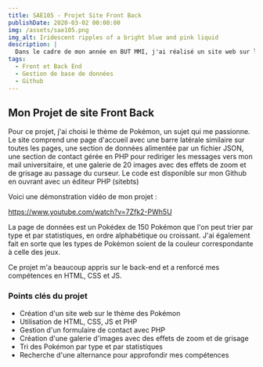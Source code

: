 ```yaml
---
title: SAE105 - Projet Site Front Back
publishDate: 2020-03-02 00:00:00
img: /assets/sae105.png
img_alt: Iridescent ripples of a bright blue and pink liquid
description: |
  Dans le cadre de mon année en BUT MMI, j'ai réalisé un site web sur le thème de Pokémon. Ce projet m'a permis de consolider mes bases en HTML, CSS, JS et PHP, tout en me familiarisant avec le back-end.
tags:
  - Front et Back End
  - Gestion de base de données 
  - Github
---
```


## Mon Projet de site Front Back

Pour ce projet, j'ai choisi le thème de Pokémon, un sujet qui me passionne. Le site comprend une page d'accueil avec une barre latérale similaire sur toutes les pages, une section de données alimentée par un fichier JSON, une section de contact gérée en PHP pour rediriger les messages vers mon mail universitaire, et une galerie de 20 images avec des effets de zoom et de grisage au passage du curseur. Le code est disponible sur mon Github en ouvrant avec un éditeur PHP (sitebts)

Voici une démonstration vidéo de mon projet :

https://www.youtube.com/watch?v=7Zfk2-PWh5U

La page de données est un Pokédex de 150 Pokémon que l'on peut trier par type et par statistiques, en ordre alphabétique ou croissant. J'ai également fait en sorte que les types de Pokémon soient de la couleur correspondante à celle des jeux.

Ce projet m'a beaucoup appris sur le back-end et a renforcé mes compétences en HTML, CSS et JS.

<style>
  .image-gallery {
    display: flex;
    flex-wrap: wrap;
    justify-content: space-around;
  }
  .image-gallery img {
    width: 48%; /* Adjust the width as necessary */
    margin-bottom: 20px; /* Space between rows */
  }
</style>

### Points clés du projet

- Création d'un site web sur le thème des Pokémon
- Utilisation de HTML, CSS, JS et PHP
- Gestion d'un formulaire de contact avec PHP
- Création d'une galerie d'images avec des effets de zoom et de grisage
- Tri des Pokémon par type et par statistiques
- Recherche d'une alternance pour approfondir mes compétences
